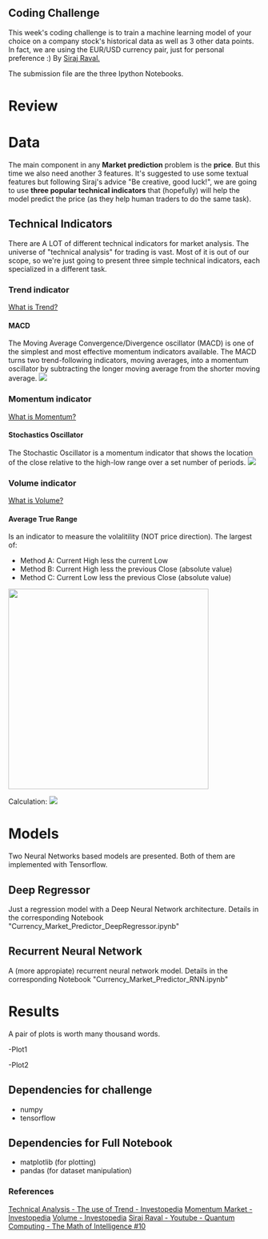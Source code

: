 ## Coding Challenge

This week's coding challenge is to train a machine learning model of your choice on a company stock's historical data as well as 3 other data points. In fact, we are using the EUR/USD currency pair, just for personal preference :) By <a href="https://github.com/llSourcell/The_Math_of_Intelligence">Siraj Raval.</a>

The submission file are the three Ipython Notebooks.

# Review

# Data

The main component in any **Market prediction** problem is the **price**. But this time we also need another 3 features. It's suggested to use some textual features but following Siraj's advice "Be creative, good luck!", we are going to use **three popular technical indicators** that (hopefully) will help the model predict the price (as they help human traders to do the same task).

## Technical Indicators

There are A LOT of different technical indicators for market analysis. The universe of "technical analysis" for trading is vast. Most of it is out of our scope, so we're just going to present three simple technical indicators, each specialized in a different task. 

### Trend indicator
<a href="http://www.investopedia.com/university/technical/techanalysis3.asp">What is Trend?</a>
#### MACD
The Moving Average Convergence/Divergence oscillator (MACD) is one of the simplest and most effective momentum indicators available. The MACD turns two trend-following indicators, moving averages, into a momentum oscillator by subtracting the longer moving average from the shorter moving average.
<img src="http://i68.tinypic.com/289ie1l.png">


### Momentum indicator
<a href="http://http://www.investopedia.com/terms/m/marketmomentum.asp">What is Momentum?</a>
#### Stochastics Oscillator
The Stochastic Oscillator is a momentum indicator that shows the location of the close relative to the high-low range over a set number of periods.
<img src="http://i66.tinypic.com/2vam3uo.png">


### Volume indicator
<a href="http://www.investopedia.com/terms/v/volume.asp">What is Volume?</a>
#### Average True Range
Is an indicator to measure the volalitility (NOT price direction). The largest of:
- Method A: Current High less the current Low
- Method B: Current High less the previous Close (absolute value)
- Method C: Current Low less the previous Close (absolute value)

<img src="http://d.stockcharts.com/school/data/media/chart_school/technical_indicators_and_overlays/average_true_range_atr/atr-1-trexam.png" width="400px">

Calculation:
<img src="http://i68.tinypic.com/e0kggi.png">

# Models

Two Neural Networks based models are presented. Both of them are implemented with Tensorflow.

## Deep Regressor

Just a regression model with a Deep Neural Network architecture. Details in the corresponding Notebook "Currency_Market_Predictor_DeepRegressor.ipynb"

## Recurrent Neural Network

A (more appropiate) recurrent neural network model. Details in the corresponding Notebook "Currency_Market_Predictor_RNN.ipynb"

# Results

A pair of plots is worth many thousand words.

-Plot1

-Plot2


## Dependencies for challenge


* numpy
* tensorflow

## Dependencies for Full Notebook

* matplotlib (for plotting)
* pandas (for dataset manipulation)

### References


<a href="http://www.investopedia.com/university/technical/techanalysis3.asp">Technical Analysis - The use of Trend - Investopedia</a>
<a href="http://http://www.investopedia.com/terms/m/marketmomentum.asp">Momentum Market - Investopedia</a>
<a href="http://www.investopedia.com/terms/v/volume.asp">Volume - Investopedia</a>
<a href="https://www.youtube.com/watch?v=LhtnECml-KI">Siraj Raval - Youtube - Quantum Computing - The Math of Intelligence #10</a>